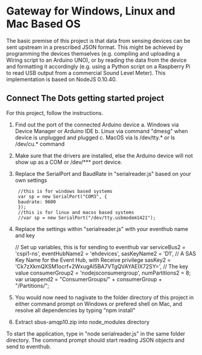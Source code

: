 # Gateway for Windows, Linux and Mac Based OS  #
The basic premise of this project is that data from sensing devices can be sent upstream in a prescribed JSON format. This might be achieved by programming the devices themselves (e.g. compiling and uploading a Wiring script to an Arduino UNO), or by reading the data from the device and formatting it accordingly (e.g. using a Python script on a Raspberry Pi to read USB output from a commercial Sound Level Meter). 
This implementation is based on NodeJS 0.10.40.

## Connect The Dots getting started project ##
For this project, follow the instructions.

1. Find out the port of the connected Arduino device
	a. Windows via Device Manager or Arduino IDE
	b. Linux via command "dmesg" when device is unplugged and plugged
	c. MacOS via ls /dev/tty.* or ls /dev/cu.* command
2. Make sure that the drivers are installed, else the Arduino device will not show up as a COM or /dev/*** port device.
3. Replace the SerialPort and BaudRate in "serialreader.js" based on your own settings

		//this is for windows based systems
		var sp = new SerialPort("COM3", {
		baudrate: 9600
		});
		//this is for linux and macos based systems
		//var sp = new SerialPort("/dev/tty.usbmodem1421");


4. Replace the settings within "serialreader.js" with your eventhub name and key



	// Set up variables, this is for sending to eventhub
	var serviceBus2 = 'cspi1-ns',
		eventHubName2 = 'ehdevices',
		sasKeyName2 = 'D1', // A SAS Key Name for the Event Hub, with Receive privilege
		sasKey2 = 'Ck7zXkmQXSM1ocrf+2WxugAl5BA7VTgQVAYAEIX72SY=', // The key value
		consumerGroup2 = 'nodejsconsumergroup',
		numPartitions2 = 8;
	var uriappend2 = "ConsumerGroups/" + consumerGroup + "/Partitions/";


5. You would now need to nagivate to the folder directory of this project in either command prompt on Windows or prefered shell on Mac, and resolve all dependencies by typing "npm install"

6. Extract sbus-amqp10.zip into node_modules directory

To start the application, type in "node serialreader.js" in the same folder directory. The command prompt should start reading JSON objects and send to eventhub.
